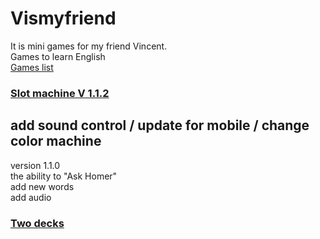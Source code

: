 # Vismyfriend
It is mini games for my friend Vincent.<br>
Games to learn English<br>
[Games list](https://bababum95.github.io/vinchento/)

### [Slot machine V 1.1.2](https://bababum95.github.io/vinchento/slot-machine.html) 
add sound control / update for mobile / change color machine<br>
---
version 1.1.0 <br>
the ability to "Ask Homer"<br>
add new words<br>
add audio

### [Two decks](https://vismyfriend.github.io/NOT-random/)